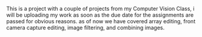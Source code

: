This is a project with a couple of projects from my Computer Vision Class, i will be uploading my work as soon as the due date for the assignments are passed for obvious reasons.
as of now we have covered array editing, front camera capture editing, image filtering, and combining images.
